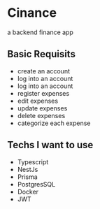 # Cinance
a backend finance app

## Basic Requisits

- create an account
- log into an account
- log into an account
- register expenses
- edit expenses
- update expenses
- delete expenses
- categorize each expense

## Techs I want to use

- Typescript
- NestJs
- Prisma
- PostgresSQL
- Docker
- JWT
